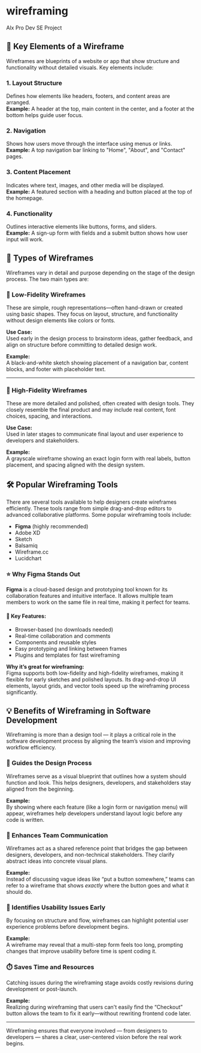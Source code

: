 # wireframing
Alx Pro Dev SE Project
## 🧩 Key Elements of a Wireframe

Wireframes are blueprints of a website or app that show structure and functionality without detailed visuals. Key elements include:

### 1. **Layout Structure**  
Defines how elements like headers, footers, and content areas are arranged.  
**Example:** A header at the top, main content in the center, and a footer at the bottom helps guide user focus.

### 2. **Navigation**  
Shows how users move through the interface using menus or links.  
**Example:** A top navigation bar linking to "Home", "About", and "Contact" pages.

### 3. **Content Placement**  
Indicates where text, images, and other media will be displayed.  
**Example:** A featured section with a heading and button placed at the top of the homepage.

### 4. **Functionality**  
Outlines interactive elements like buttons, forms, and sliders.  
**Example:** A sign-up form with fields and a submit button shows how user input will work.
## 🧱 Types of Wireframes

Wireframes vary in detail and purpose depending on the stage of the design process. The two main types are:

### 🔹 Low-Fidelity Wireframes  
These are simple, rough representations—often hand-drawn or created using basic shapes. They focus on layout, structure, and functionality without design elements like colors or fonts.  

**Use Case:**  
Used early in the design process to brainstorm ideas, gather feedback, and align on structure before committing to detailed design work.

**Example:**  
A black-and-white sketch showing placement of a navigation bar, content blocks, and footer with placeholder text.

---

### 🔸 High-Fidelity Wireframes  
These are more detailed and polished, often created with design tools. They closely resemble the final product and may include real content, font choices, spacing, and interactions.  

**Use Case:**  
Used in later stages to communicate final layout and user experience to developers and stakeholders.

**Example:**  
A grayscale wireframe showing an exact login form with real labels, button placement, and spacing aligned with the design system.


## 🛠️ Popular Wireframing Tools

There are several tools available to help designers create wireframes efficiently. These tools range from simple drag-and-drop editors to advanced collaborative platforms. Some popular wireframing tools include:

- **Figma** (highly recommended)
- Adobe XD
- Sketch
- Balsamiq
- Wireframe.cc
- Lucidchart

### ⭐ Why Figma Stands Out

**Figma** is a cloud-based design and prototyping tool known for its collaboration features and intuitive interface. It allows multiple team members to work on the same file in real time, making it perfect for teams.

#### 🔑 Key Features:
- Browser-based (no downloads needed)
- Real-time collaboration and comments
- Components and reusable styles
- Easy prototyping and linking between frames
- Plugins and templates for fast wireframing

**Why it’s great for wireframing:**  
Figma supports both low-fidelity and high-fidelity wireframes, making it flexible for early sketches and polished layouts. Its drag-and-drop UI elements, layout grids, and vector tools speed up the wireframing process significantly.


## 💡 Benefits of Wireframing in Software Development

Wireframing is more than a design tool — it plays a critical role in the software development process by aligning the team’s vision and improving workflow efficiency.

### 🎯 Guides the Design Process  
Wireframes serve as a visual blueprint that outlines how a system should function and look. This helps designers, developers, and stakeholders stay aligned from the beginning.

**Example:**  
By showing where each feature (like a login form or navigation menu) will appear, wireframes help developers understand layout logic before any code is written.

### 🤝 Enhances Team Communication  
Wireframes act as a shared reference point that bridges the gap between designers, developers, and non-technical stakeholders. They clarify abstract ideas into concrete visual plans.

**Example:**  
Instead of discussing vague ideas like “put a button somewhere,” teams can refer to a wireframe that shows *exactly* where the button goes and what it should do.

### 🧪 Identifies Usability Issues Early  
By focusing on structure and flow, wireframes can highlight potential user experience problems before development begins.

**Example:**  
A wireframe may reveal that a multi-step form feels too long, prompting changes that improve usability before time is spent coding it.

### ⏱️ Saves Time and Resources  
Catching issues during the wireframing stage avoids costly revisions during development or post-launch.

**Example:**  
Realizing during wireframing that users can't easily find the “Checkout” button allows the team to fix it early—without rewriting frontend code later.

---

Wireframing ensures that everyone involved — from designers to developers — shares a clear, user-centered vision before the real work begins.

